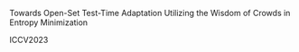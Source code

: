 Towards Open-Set Test-Time Adaptation Utilizing the Wisdom of Crowds in Entropy Minimization

ICCV2023
